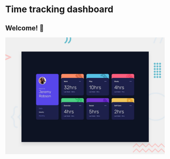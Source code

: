 # Time tracking dashboard

## Welcome! 👋

![Design preview for the Time tracking dashboard coding challenge](./design/desktop-preview.jpg)
